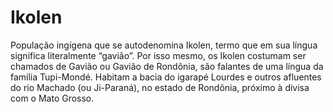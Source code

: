 # Ikolen

População ingígena que se autodenomina Ikolen, termo que em sua língua significa literalmente “gavião”.
Por isso mesmo, os Ikolen costumam ser chamados de Gavião ou Gavião de Rondônia, são falantes de uma língua da família Tupi-Mondé. Habitam a bacia do igarapé Lourdes e outros afluentes do rio Machado (ou Ji-Paraná), no estado de Rondônia, próximo à divisa com o Mato Grosso.